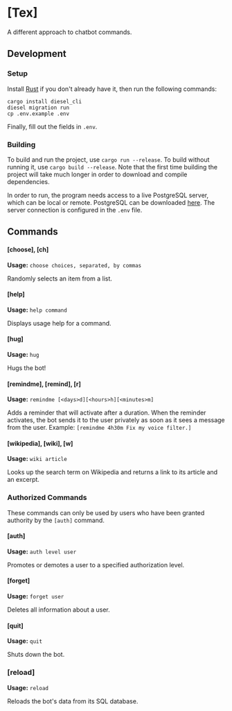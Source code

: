 # [Tex]
A different approach to chatbot commands.

## Development

### Setup

Install [Rust](#https://www.rust-lang.org/tools/install) if you don't already have it, then run the following commands:

~~~
cargo install diesel_cli
diesel migration run
cp .env.example .env
~~~

Finally, fill out the fields in `.env`.

### Building

To build and run the project, use `cargo run --release`. To build without running it, use `cargo build --release`. Note that the first time building the project will take much longer in order to download and compile dependencies. 

In order to run, the program needs access to a live PostgreSQL server, which can be local or remote. PostgreSQL can be downloaded [here](#https://www.postgresql.org/download/). The server connection is configured in the `.env` file.

## Commands

#### [choose], [ch]

__Usage:__ `choose choices, separated, by commas`

Randomly selects an item from a list.

#### [help]

__Usage:__ `help command`

Displays usage help for a command.

#### [hug]

__Usage:__ `hug`

Hugs the bot!

#### [remindme], [remind], [r]

__Usage:__ `remindme [<days>d][<hours>h][<minutes>m]`

Adds a reminder that will activate after a duration. When the reminder activates, the bot sends it to the user privately as soon as it sees a message from the user. Example: `[remindme 4h30m Fix my voice filter.]`

#### [wikipedia], [wiki], [w]

__Usage:__ `wiki article`

Looks up the search term on Wikipedia and returns a link to its article and an excerpt.

### Authorized Commands

These commands can only be used by users who have been granted authority by the `[auth]` command.

####  [auth]

__Usage:__ `auth level user`

Promotes or demotes a user to a specified authorization level.

#### [forget]

__Usage:__ `forget user`

Deletes all information about a user.

#### [quit]

__Usage:__ `quit`

Shuts down the bot.

### [reload]

__Usage:__ `reload`

Reloads the bot's data from its SQL database.
